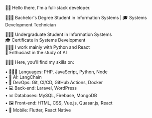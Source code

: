 🧑🏻 Hello there, I'm a full-stack developer.

🧑🏻‍🎓 Bachelor's Degree Student in Information Systems | 🎓 Systems Development Technician

🧑🏻‍🎓 Undergraduate Student in Information Systems<br/>
🎓 Certificate in Systems Development<br/>
🧑🏻‍💻 I work mainly with Python and React<br/>
📘 Enthusiast in the study of AI<br/>

🧑🏻‍💻 Here, you'll find my skills on:<br/>

• 🧑🏻‍💻 Languages: PHP, JavaScript, Python, Node<br/>
• 🧠 AI: LangChain<br>
• 📓 DevOps: Git, CI/CD, GitHub Actions, Docker<br/>
• 💻 Back-end: Laravel, WordPress<br/>
• 📊 Databases: MySQL, Firebase, MongoDB<br/>
• 🖼️ Front-end: HTML, CSS, Vue.js, Quasar.js, React<br/>
• 📱 Mobile: Flutter, React Native
